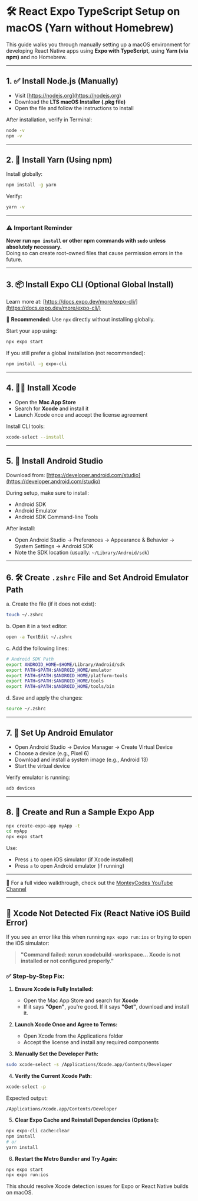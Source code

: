 # 🛠 React Expo TypeScript Setup on macOS (Yarn without Homebrew)

This guide walks you through manually setting up a macOS environment for developing React Native apps using **Expo with TypeScript**, using **Yarn (via npm)** and no Homebrew.

---

## 1. ✅ Install Node.js (Manually)

- Visit [https://nodejs.org](https://nodejs.org)
- Download the **LTS macOS Installer (.pkg file)**
- Open the file and follow the instructions to install

After installation, verify in Terminal:

```bash
node -v
npm -v
```

---

## 2. 🧶 Install Yarn (Using npm)

Install globally:

```bash
npm install -g yarn
```

Verify:

```bash
yarn -v
```

---

### ⚠️ Important Reminder

**Never run `npm install` or other npm commands with `sudo` unless absolutely necessary.**  
Doing so can create root-owned files that cause permission errors in the future.

---

## 3. 📦 Install Expo CLI (Optional Global Install)

Learn more at: [https://docs.expo.dev/more/expo-cli/](https://docs.expo.dev/more/expo-cli/)

📌 **Recommended:** Use `npx` directly without installing globally.

Start your app using:

```bash
npx expo start
```

If you still prefer a global installation (not recommended):

```bash
npm install -g expo-cli
```

---

## 4. 🧑‍💻 Install Xcode

- Open the **Mac App Store**
- Search for **Xcode** and install it
- Launch Xcode once and accept the license agreement

Install CLI tools:

```bash
xcode-select --install
```

---

## 5. 🤖 Install Android Studio

Download from: [https://developer.android.com/studio](https://developer.android.com/studio)

During setup, make sure to install:

- Android SDK  
- Android Emulator  
- Android SDK Command-line Tools

After install:

- Open Android Studio → Preferences → Appearance & Behavior → System Settings → Android SDK
- Note the SDK location (usually: `~/Library/Android/sdk`)

---

## 6. 🛠 Create `.zshrc` File and Set Android Emulator Path

a. Create the file (if it does not exist):

```bash
touch ~/.zshrc
```

b. Open it in a text editor:

```bash
open -a TextEdit ~/.zshrc
```

c. Add the following lines:

```bash
# Android SDK Path
export ANDROID_HOME=$HOME/Library/Android/sdk
export PATH=$PATH:$ANDROID_HOME/emulator
export PATH=$PATH:$ANDROID_HOME/platform-tools
export PATH=$PATH:$ANDROID_HOME/tools
export PATH=$PATH:$ANDROID_HOME/tools/bin
```

d. Save and apply the changes:

```bash
source ~/.zshrc
```

---

## 7. 📱 Set Up Android Emulator

- Open Android Studio → Device Manager → Create Virtual Device
- Choose a device (e.g., Pixel 6)
- Download and install a system image (e.g., Android 13)
- Start the virtual device

Verify emulator is running:

```bash
adb devices
```

---

## 8. 🚀 Create and Run a Sample Expo App

```bash
npx create-expo-app myApp -t
cd myApp
npx expo start
```

Use:
- Press `i` to open iOS simulator (if Xcode installed)
- Press `a` to open Android emulator (if running)

---

🎥 For a full video walkthrough, check out the [MonteyCodes YouTube Channel](https://www.youtube.com/@MonteyCodes)

---

## 🧩 Xcode Not Detected Fix (React Native iOS Build Error)

If you see an error like this when running `npx expo run:ios` or trying to open the iOS simulator:

> **"Command failed: xcrun xcodebuild -workspace... Xcode is not installed or not configured properly."**

### ✅ Step-by-Step Fix:

1. **Ensure Xcode is Fully Installed:**
   - Open the Mac App Store and search for **Xcode**
   - If it says **"Open"**, you're good. If it says **"Get"**, download and install it.

2. **Launch Xcode Once and Agree to Terms:**
   - Open Xcode from the Applications folder
   - Accept the license and install any required components

3. **Manually Set the Developer Path:**

```bash
sudo xcode-select -s /Applications/Xcode.app/Contents/Developer
```

4. **Verify the Current Xcode Path:**

```bash
xcode-select -p
```

Expected output:

```
/Applications/Xcode.app/Contents/Developer
```

5. **Clear Expo Cache and Reinstall Dependencies (Optional):**

```bash
npx expo-cli cache:clear
npm install
# or
yarn install
```

6. **Restart the Metro Bundler and Try Again:**

```bash
npx expo start
npx expo run:ios
```

This should resolve Xcode detection issues for Expo or React Native builds on macOS.
